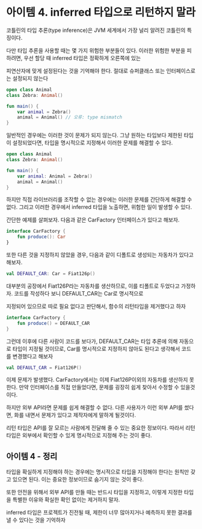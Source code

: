# 아이템 4. inferred 타입으로 리턴하지 말라 

코틀린의 타입 추론(type inference)은 JVM 세계에서 가장 널리 알려진 코틀린의 특징이다.

다만 타입 추론을 사용할 때는 몇 가지 위험한 부분들이 있다. 이러한 위험한 부분을 피하려면, 우선 할당 때 inferred 타입은 정확하게 오른쪽에 있는

피연산자에 맞게 설정된다는 것을 기억해야 한다. 절대로 슈퍼클래스 또는 인터페이스로는 설정되지 않는다

```kotlin
open class Animal
class Zebra: Animal()

fun main() {
    var animal = Zebra()
    animal = Animal() // 오류: type mismatch
}
```

일반적인 경우에는 이러한 것이 문제가 되지 않는다. 그냥 원하는 타입보다 제한된 타입이 설정되었다면, 타입을 명시적으로 지정해서 이러한 문제를 해결할 수 있다.

```kotlin
open class Animal
class Zebra: Animal()

fun main() {
    var animal: Animal = Zebra()
    animal = Animal()
}
```

하지만 직접 라이브러리를 조작할 수 없는 경우에는 이러한 문제를 간단하게 해결할 수 없다. 그리고 이러한 경우에서 inferred 타입을 노출하면, 위험한 일이 발생할 수 있다.

간단한 예제를 살펴보자. 다음과 같은 CarFactory 인터페이스가 있다고 해보자.

```kotlin
interface CarFactory { 
    fun produce(): Car
}
```

또한 다른 것을 지정하지 않았을 경우, 다음과 같이 디폴트로 생성되는 자동차가 있다고 해보자.
```kotlin
val DEFAULT_CAR: Car = Fiat126p()
```

대부분의 공장에서 Fiat126P라는 자동차를 생산하므로, 이를 티폴트로 두었다고 가정하자. 코드를 작성하다 보니 DEFAULT_CAR는 Car로 명시적으로

지정되어 있으므로 따로 필요 없다고 판단해서, 함수의 리턴타입을 제거했다고 하자

```kotlin
interface CarFactory {
    fun produce() = DEFAULT_CAR
}
```

그런데 이후에 다른 사람이 코드를 보다가, DEFAULT_CAR는 타입 추론에 의해 자동으로 타입이 지정될 것이므로, Car를 명시적으로 지정하지 않아도 된다고 생각해서 코드를 변경했다고 해보자

```kotlin
val DEFAULT_CAR = Fiat126P()
```

이제 문제가 발생했다. CarFactory에서는 이제 Fiat126P이외의 자동차를 생산하지 못한다. 만약 인터페이스를 직접 만들었다면, 문제를 굉장히 쉽게 찾아서 수정할 수 있을것이다.

하지만 외부 API라면 문제를 쉽게 해결할 수 없다. 다른 사용자가 이런 외부 API를 썼다면, 화를 내면서 문제가 있다고 제작자에게 말하게 될것이다.

리턴 타입은 API를 잘 모르는 사람에게 전달해 줄 수 있는 중요한 정보이다. 따라서 리턴 타입은 외부에서 확인할 수 있게 명시적으로 지정해 주는 것이 좋다.

## 아이템 4 - 정리

타입을 확실하게 지정해야 하는 경우에는 명시적으로 타입을 지정해야 한다는 원칙만 갖고 있으면 된다. 이는 중요한 정보이므로 숨기지 않는 것이 좋다.

또한 안전을 위해서 외부 API를 만들 때는 반드시 타입을 지정하고, 이렇게 지정한 타입을 특별한 이유와 확실한 확인 없이는 제거하지 말자.

inferred 타입은 프로젝트가 진전될 때, 제한이 너무 많아지거나 예측하지 못한 결과를 낼 수 있다는 것을 기억하자